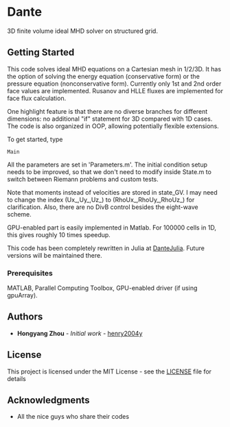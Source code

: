 # Dante
3D finite volume ideal MHD solver on structured grid.

## Getting Started
This code solves ideal MHD equations on a Cartesian mesh in 1/2/3D. It has the option of solving the energy equation (conservative form) or the pressure equation (nonconservative form). Currently only 1st and 2nd order face values are implemented. Rusanov and HLLE fluxes are implemented for face flux calculation.

One highlight feature is that there are no diverse branches for different dimensions: no additional "if" statement for 3D compared with 1D cases. The code is also organized in OOP, allowing potentially flexible extensions.

To get started, type

```
Main
```

All the parameters are set in 'Parameters.m'. The initial condition setup needs to be improved, so that we don't need to modify inside State.m to switch between Riemann problems and custom tests.

Note that moments instead of velocities are stored in state_GV. I may need to change the index (Ux_,Uy_,Uz_) to (RhoUx_,RhoUy_,RhoUz_) for clarification. Also, there are no DivB control besides the eight-wave scheme.

GPU-enabled part is easily implemented in Matlab. For 100000 cells in 1D, this gives roughly 10 times speedup.

This code has been completely rewritten in Julia at [DanteJulia](https://github.com/henry2004y/DanteJulia). Future versions will be maintained there.

### Prerequisites

MATLAB, Parallel Computing Toolbox, GPU-enabled driver (if using gpuArray).

## Authors

* **Hongyang Zhou** - *Initial work* - [henry2004y](https://github.com/henry2004y)

## License

This project is licensed under the MIT License - see the [LICENSE](LICENSE) file for details

## Acknowledgments

* All the nice guys who share their codes


